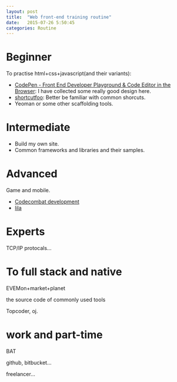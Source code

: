 ```yaml
---
layout: post
title:  "Web front-end training routine"
date:   2015-07-26 5:50:45
categories: Routine
---
```


# Beginner
To practise html+css+javascript(and their variants):

* [CodePen - Front End Developer Playground & Code Editor in the Browser](http://codepen.io/): I have collected some really good design here.
* [shortcutfoo](https://www.shortcutfoo.com/): Better be familiar with common shorcuts.
* Yeoman or some other scaffolding tools.

# Intermediate

* Build my own site.
* Common frameworks and libraries and their samples.

# Advanced
Game and mobile.

* [Codecombat development]()
* [lila]()

# Experts

TCP/IP protocals...

# To full stack and native

EVEMon+market+planet

the source code of commonly used tools

Topcoder, oj.

# work and part-time

BAT

github, bitbucket...

freelancer...
